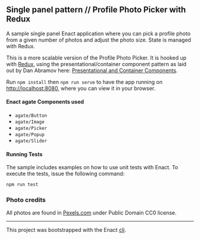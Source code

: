 ## Single panel pattern // Profile Photo Picker with Redux

A sample single panel Enact application where you can pick a profile photo from a given number of photos and adjust the photo size. State is managed with Redux.

This is a more scalable version of the Profile Photo Picker. It is hooked up with [Redux](http://redux.js.org/), using the presentational/container component pattern as laid out by Dan Abramov here: [Presentational and Container Components](https://medium.com/@dan_abramov/smart-and-dumb-components-7ca2f9a7c7d0#.sidi8whzp).

Run `npm install` then
`npm run serve` to have the app running on [http://localhost:8080](http://localhost:8080), where you can view it in your browser.

#### Enact agate Components used
- `agate/Button`
- `agate/Image`
- `agate/Picker`
- `agate/Popup`
- `agate/Slider`

#### Running Tests

The sample includes examples on how to use unit tests with Enact. To execute the tests, issue the following command:

```bash
npm run test
```

### Photo credits

All photos are found in [Pexels.com](https://www.pexels.com) under Public Domain CC0 license.

---

This project was bootstrapped with the Enact [cli](https://github.com/enactjs/cli).
